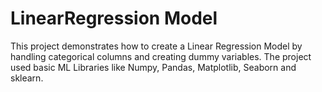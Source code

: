 # LinearRegression Model

This project demonstrates how to create a Linear Regression Model by handling categorical columns and creating dummy variables. The project used basic ML Libraries like Numpy, Pandas, Matplotlib, Seaborn and sklearn. 
